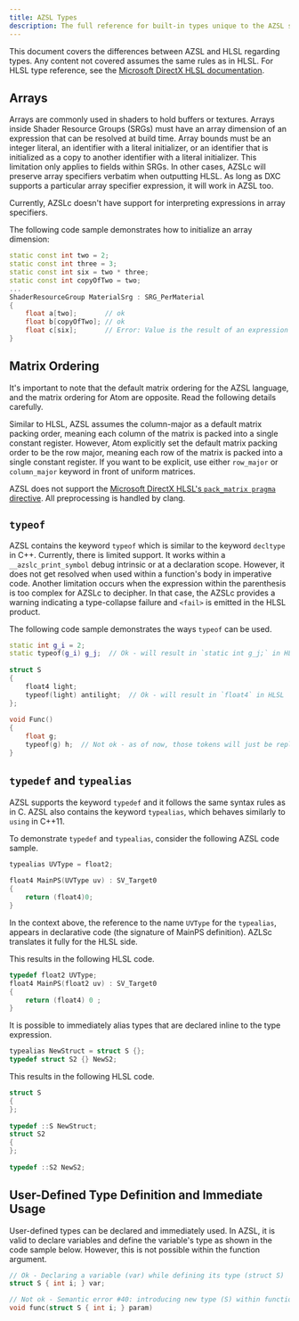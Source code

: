 ```yaml
---
title: AZSL Types
description: The full reference for built-in types unique to the AZSL shader language.
---
```


This document covers the differences between AZSL and HLSL regarding types. Any content not covered assumes the same rules as in HLSL. For HLSL type reference, see the [Microsoft DirectX HLSL documentation](https://docs.microsoft.com/en-us/windows/win32/direct3dhlsl/dx-graphics-hlsl-data-types). 

## Arrays
Arrays are commonly used in shaders to hold buffers or textures. Arrays inside Shader Resource Groups (SRGs) must have an array dimension of an expression that can be resolved at build time. Array bounds must be an integer literal, an identifier with a literal initializer, or an identifier that is initialized as a copy to another identifier with a literal initializer. This limitation only applies to fields within SRGs. In other cases, AZSLc will preserve array specifiers verbatim when outputting HLSL. As long as DXC supports a particular array specifier expression, it will work in AZSL too. 

Currently, AZSLc doesn't have support for interpreting expressions in array specifiers.

The following code sample demonstrates how to initialize an array dimension:
```cpp
static const int two = 2;
static const int three = 3;
static const int six = two * three;
static const int copyOfTwo = two;
...
ShaderResourceGroup MaterialSrg : SRG_PerMaterial
{
    float a[two];       // ok
    float b[copyOfTwo]; // ok
    float c[six];       // Error: Value is the result of an expression
}
```

## Matrix Ordering
It's important to note that the default matrix ordering for the AZSL language, and the matrix ordering for Atom are opposite. Read the following details carefully.

Similar to HLSL, AZSL assumes the column-major as a default matrix packing order, meaning each column of the matrix is packed into a single constant register. However, Atom explicitly set the default matrix packing order to be the row major, meaning each row of the matrix is packed into a single constant register. If you want to be explicit, use either `row_major` or `column_major` keyword in front of uniform matrices. 

AZSL does not support the [Microsoft DirectX HLSL's `pack_matrix pragma` directive](https://docs.microsoft.com/en-us/windows/win32/direct3dhlsl/dx-graphics-hlsl-appendix-pre-pragma-pack-matrix). All preprocessing is handled by clang. 

## `typeof`
AZSL contains the keyword `typeof` which is similar to the keyword `decltype` in C++. Currently, there is limited support. 
It works within a `__azslc_print_symbol` debug intrinsic or at a declaration scope. However, it does not get resolved when used within a function's body in imperative code. Another limitation occurs when the expression within the parenthesis is too complex for AZSLc to decipher. In that case, the AZSLc provides a warning indicating a type-collapse failure and `<fail>` is emitted in the HLSL product. 

The following code sample demonstrates the ways `typeof` can be used. 
```cpp
static int g_i = 2;
static typeof(g_i) g_j;  // Ok - will result in `static int g_j;` in HLSL
 
struct S
{
    float4 light;
    typeof(light) antilight;  // Ok - will result in `float4` in HLSL
};
 
void Func()
{
    float g;
    typeof(g) h;  // Not ok - as of now, those tokens will just be replayed as is
}
```

## `typedef` and `typealias`
AZSL supports the keyword `typedef` and it follows the same syntax rules as in C. AZSL also contains the keyword `typealias`, which behaves similarly to `using` in C++11. 

To demonstrate `typedef` and `typealias`, consider the following AZSL code sample.
```cpp
typealias UVType = float2;
 
float4 MainPS(UVType uv) : SV_Target0
{
    return (float4)0;
}
```

In the context above, the reference to the name `UVType` for the `typealias`, appears in declarative code (the signature of MainPS definition). AZLSc translates it fully for the HLSL side. 

This results in the following HLSL code.

```cpp
typedef float2 UVType;
float4 MainPS(float2 uv) : SV_Target0
{
    return (float4) 0 ;
}
```

It is possible to immediately alias types that are declared inline to the type expression. 
```cpp
typealias NewStruct = struct S {};
typedef struct S2 {} NewS2;
```

This results in the following HLSL code. 

```cpp
struct S
{
};
 
typedef ::S NewStruct;
struct S2
{
};
 
typedef ::S2 NewS2;
```

## User-Defined Type Definition and Immediate Usage

User-defined types can be declared and immediately used. In AZSL, it is valid to declare variables and define the variable's type as shown in the code sample below. However, this is not possible within the function argument. 
```cpp
// Ok - Declaring a variable (var) while defining its type (struct S)
struct S { int i; } var;   

// Not ok - Semantic error #40: introducing new type (S) within function arguments
void func(struct S { int i; } param)   
```